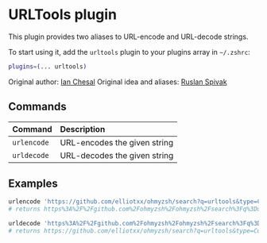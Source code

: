 # URLTools plugin

This plugin provides two aliases to URL-encode and URL-decode strings.

To start using it, add the `urltools` plugin to your plugins array in `~/.zshrc`:

```zsh
plugins=(... urltools)
```

Original author: [Ian Chesal](https://github.com/ianchesal)
Original idea and aliases: [Ruslan Spivak](https://ruslanspivak.wordpress.com/2010/06/02/urlencode-and-urldecode-from-a-command-line/)

## Commands

| Command     | Description                  |
| :---------- | :--------------------------- |
| `urlencode` | URL-encodes the given string |
| `urldecode` | URL-decodes the given string |

## Examples

```zsh
urlencode 'https://github.com/elliotxx/ohmyzsh/search?q=urltools&type=Code'
# returns https%3A%2F%2Fgithub.com%2Fohmyzsh%2Fohmyzsh%2Fsearch%3Fq%3Durltools%26type%3DCode

urldecode 'https%3A%2F%2Fgithub.com%2Fohmyzsh%2Fohmyzsh%2Fsearch%3Fq%3Durltools%26type%3DCode'
# returns https://github.com/elliotxx/ohmyzsh/search?q=urltools&type=Code
```
